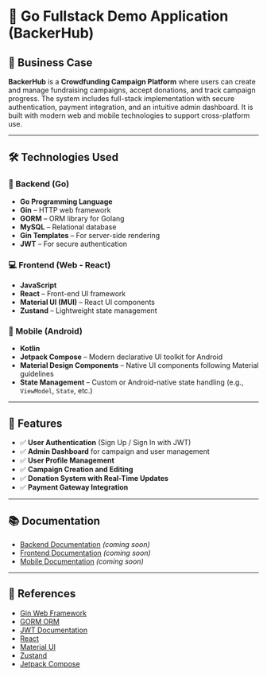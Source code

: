 # 🎯 Go Fullstack Demo Application (BackerHub)

## 📌 Business Case

**BackerHub** is a **Crowdfunding Campaign Platform** where users can create and manage fundraising campaigns, accept donations, and track campaign progress. The system includes full-stack implementation with secure authentication, payment integration, and an intuitive admin dashboard. It is built with modern web and mobile technologies to support cross-platform use.

---

## 🛠️ Technologies Used

### 🔧 Backend (Go)

* **Go Programming Language**
* **Gin** – HTTP web framework
* **GORM** – ORM library for Golang
* **MySQL** – Relational database
* **Gin Templates** – For server-side rendering
* **JWT** – For secure authentication

### 💻 Frontend (Web - React)

* **JavaScript**
* **React** – Front-end UI framework
* **Material UI (MUI)** – React UI components
* **Zustand** – Lightweight state management

### 📱 Mobile (Android)

* **Kotlin**
* **Jetpack Compose** – Modern declarative UI toolkit for Android
* **Material Design Components** – Native UI components following Material guidelines
* **State Management** – Custom or Android-native state handling (e.g., `ViewModel`, `State`, etc.)

---

## 🚀 Features

* ✅ **User Authentication** (Sign Up / Sign In with JWT)
* ✅ **Admin Dashboard** for campaign and user management
* ✅ **User Profile Management**
* ✅ **Campaign Creation and Editing**
* ✅ **Donation System with Real-Time Updates**
* ✅ **Payment Gateway Integration**

---

## 📚 Documentation

* [Backend Documentation](./backend/README.md) *(coming soon)*
* [Frontend Documentation](./frontend/README.md) *(coming soon)*
* [Mobile Documentation](./frontend/README.md) *(coming soon)*

---

## 🔗 References

* [Gin Web Framework](https://gin-gonic.com/)
* [GORM ORM](https://gorm.io/)
* [JWT Documentation](https://jwt.io/)
* [React](https://reactjs.org/)
* [Material UI](https://mui.com/)
* [Zustand](https://github.com/pmndrs/zustand)
* [Jetpack Compose](https://developer.android.com/jetpack/compose)
